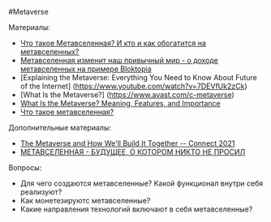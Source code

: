 #Metaverse


Материалы:
* [Что такое Метавселенная? И кто и как обогатится на метавселенных?](https://www.youtube.com/watch?v=qw-1ppuuvIE)
* [Метавселенная изменит наш привычный мир - о доходе метавселенных на примере Bloktopia](https://www.youtube.com/watch?v=KBvI6xhm9bw)
* [Explaining the Metaverse: Everything You Need to Know About Future of the Internet] (https://www.youtube.com/watch?v=7DEVfUk2zCk)
* [What Is the Metaverse?] (https://www.avast.com/c-metaverse)
* [What Is the Metaverse? Meaning, Features, and Importance](https://www.spiceworks.com/tech/artificial-intelligence/articles/what-is-metaverse/)
* [Что такое метавселенная?](https://forklog.com/cryptorium/chto-takoe-metavselennaya)

Дополнительные материалы:
* [The Metaverse and How We'll Build It Together -- Connect 2021](https://www.youtube.com/watch?v=Uvufun6xer8)
* [МЕТАВСЕЛЕННАЯ - БУДУЩЕЕ, О КОТОРОМ НИКТО НЕ ПРОСИЛ ](https://www.youtube.com/watch?v=n_lJOidwL6w)

Вопросы:
* Для чего создаются метавселенные? Какой функционал внутри себя реализуют?
* Как монетезируютс метавселенные?
* Какие направления технологий включают в себя метавселенные?
 
